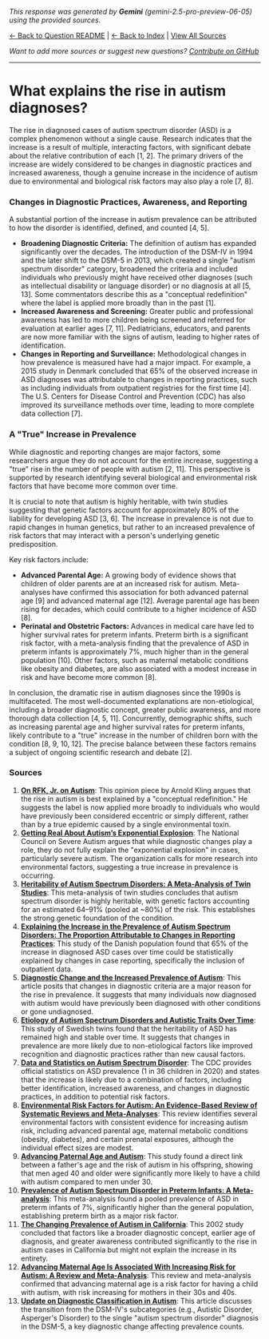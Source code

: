 <!-- 
Generated by: gemini
Model: gemini-2.5-pro-preview-06-05
Prompt type: sources
Generated at: 2025-06-13T21:38:51.353825
-->

*This response was generated by **Gemini** (gemini-2.5-pro-preview-06-05) using the provided sources.*

[← Back to Question README](README.md) | [← Back to Index](../README.md) | [View All Sources](../allsources.md)

*Want to add more sources or suggest new questions? [Contribute on GitHub](https://github.com/justinwest/SuggestedSources)*

---

# What explains the rise in autism diagnoses?

The rise in diagnosed cases of autism spectrum disorder (ASD) is a complex phenomenon without a single cause. Research indicates that the increase is a result of multiple, interacting factors, with significant debate about the relative contribution of each [1, 2]. The primary drivers of the increase are widely considered to be changes in diagnostic practices and increased awareness, though a genuine increase in the incidence of autism due to environmental and biological risk factors may also play a role [7, 8].

### Changes in Diagnostic Practices, Awareness, and Reporting

A substantial portion of the increase in autism prevalence can be attributed to how the disorder is identified, defined, and counted [4, 5].

*   **Broadening Diagnostic Criteria:** The definition of autism has expanded significantly over the decades. The introduction of the DSM-IV in 1994 and the later shift to the DSM-5 in 2013, which created a single "autism spectrum disorder" category, broadened the criteria and included individuals who previously might have received other diagnoses (such as intellectual disability or language disorder) or no diagnosis at all [5, 13]. Some commentators describe this as a "conceptual redefinition" where the label is applied more broadly than in the past [1].
*   **Increased Awareness and Screening:** Greater public and professional awareness has led to more children being screened and referred for evaluation at earlier ages [7, 11]. Pediatricians, educators, and parents are now more familiar with the signs of autism, leading to higher rates of identification.
*   **Changes in Reporting and Surveillance:** Methodological changes in how prevalence is measured have had a major impact. For example, a 2015 study in Denmark concluded that 65% of the observed increase in ASD diagnoses was attributable to changes in reporting practices, such as including individuals from outpatient registries for the first time [4]. The U.S. Centers for Disease Control and Prevention (CDC) has also improved its surveillance methods over time, leading to more complete data collection [7].

### A "True" Increase in Prevalence

While diagnostic and reporting changes are major factors, some researchers argue they do not account for the entire increase, suggesting a "true" rise in the number of people with autism [2, 11]. This perspective is supported by research identifying several biological and environmental risk factors that have become more common over time.

It is crucial to note that autism is highly heritable, with twin studies suggesting that genetic factors account for approximately 80% of the liability for developing ASD [3, 6]. The increase in prevalence is not due to rapid changes in human genetics, but rather to an increased prevalence of risk factors that may interact with a person's underlying genetic predisposition.

Key risk factors include:
*   **Advanced Parental Age:** A growing body of evidence shows that children of older parents are at an increased risk for autism. Meta-analyses have confirmed this association for both advanced paternal age [9] and advanced maternal age [12]. Average parental age has been rising for decades, which could contribute to a higher incidence of ASD [8].
*   **Perinatal and Obstetric Factors:** Advances in medical care have led to higher survival rates for preterm infants. Preterm birth is a significant risk factor, with a meta-analysis finding that the prevalence of ASD in preterm infants is approximately 7%, much higher than in the general population [10]. Other factors, such as maternal metabolic conditions like obesity and diabetes, are also associated with a modest increase in risk and have become more common [8].

In conclusion, the dramatic rise in autism diagnoses since the 1990s is multifaceted. The most well-documented explanations are non-etiological, including a broader diagnostic concept, greater public awareness, and more thorough data collection [4, 5, 11]. Concurrently, demographic shifts, such as increasing parental age and higher survival rates for preterm infants, likely contribute to a "true" increase in the number of children born with the condition [8, 9, 10, 12]. The precise balance between these factors remains a subject of ongoing scientific research and debate [2].

### Sources

1.  **[On RFK, Jr. on Autism](https://arnoldkling.substack.com/p/on-rfk-jr-on-autism)**: This opinion piece by Arnold Kling argues that the rise in autism is best explained by a "conceptual redefinition." He suggests the label is now applied more broadly to individuals who would have previously been considered eccentric or simply different, rather than by a true epidemic caused by a single environmental toxin.
2.  **[Getting Real About Autism’s Exponential Explosion](https://www.ncsautism.org/blog//autism-explosion-2024)**: The National Council on Severe Autism argues that while diagnostic changes play a role, they do not fully explain the "exponential explosion" in cases, particularly severe autism. The organization calls for more research into environmental factors, suggesting a true increase in prevalence is occurring.
3.  **[Heritability of Autism Spectrum Disorders: A Meta-Analysis of Twin Studies](https://acamh.onlinelibrary.wiley.com/doi/full/10.1111/jcpp.12499)**: This meta-analysis of twin studies concludes that autism spectrum disorder is highly heritable, with genetic factors accounting for an estimated 64–91% (pooled at ~80%) of the risk. This establishes the strong genetic foundation of the condition.
4.  **[Explaining the Increase in the Prevalence of Autism Spectrum Disorders: The Proportion Attributable to Changes in Reporting Practices](https://pubmed.ncbi.nlm.nih.gov/25365033/)**: This study of the Danish population found that 65% of the increase in diagnosed ASD cases over time could be statistically explained by changes in case reporting, specifically the inclusion of outpatient data.
5.  **[Diagnostic Change and the Increased Prevalence of Autism](https://pubmed.ncbi.nlm.nih.gov/19737791/)**: This article posits that changes in diagnostic criteria are a major reason for the rise in prevalence. It suggests that many individuals now diagnosed with autism would have previously been diagnosed with other conditions or gone undiagnosed.
6.  **[Etiology of Autism Spectrum Disorders and Autistic Traits Over Time](https://pubmed.ncbi.nlm.nih.gov/32374377/)**: This study of Swedish twins found that the heritability of ASD has remained high and stable over time. It suggests that changes in prevalence are more likely due to non-etiological factors like improved recognition and diagnostic practices rather than new causal factors.
7.  **[Data and Statistics on Autism Spectrum Disorder](https://www.cdc.gov/autism/data-research/index.html)**: The CDC provides official statistics on ASD prevalence (1 in 36 children in 2020) and states that the increase is likely due to a combination of factors, including better identification, increased awareness, and changes in diagnostic practices, in addition to potential risk factors.
8.  **[Environmental Risk Factors for Autism: An Evidence-Based Review of Systematic Reviews and Meta-Analyses](https://pubmed.ncbi.nlm.nih.gov/28331572/)**: This review identifies several environmental factors with consistent evidence for increasing autism risk, including advanced parental age, maternal metabolic conditions (obesity, diabetes), and certain prenatal exposures, although the individual effect sizes are modest.
9.  **[Advancing Paternal Age and Autism](https://pubmed.ncbi.nlm.nih.gov/16953005/)**: This study found a direct link between a father's age and the risk of autism in his offspring, showing that men aged 40 and older were significantly more likely to have a child with autism compared to men under 30.
10. **[Prevalence of Autism Spectrum Disorder in Preterm Infants: A Meta-analysis](https://pubmed.ncbi.nlm.nih.gov/30076190/)**: This meta-analysis found a pooled prevalence of ASD in preterm infants of 7%, significantly higher than the general population, establishing preterm birth as a major risk factor.
11. **[The Changing Prevalence of Autism in California](https://pubmed.ncbi.nlm.nih.gov/12108622/)**: This 2002 study concluded that factors like a broader diagnostic concept, earlier age of diagnosis, and greater awareness contributed significantly to the rise in autism cases in California but might not explain the increase in its entirety.
12. **[Advancing Maternal Age Is Associated With Increasing Risk for Autism: A Review and Meta-Analysis](https://pubmed.ncbi.nlm.nih.gov/22525954/)**: This review and meta-analysis confirmed that advancing maternal age is a risk factor for having a child with autism, with risk increasing for mothers in their 30s and 40s.
13. **[Update on Diagnostic Classification in Autism](https://pmc.ncbi.nlm.nih.gov/articles/PMC4929984/)**: This article discusses the transition from the DSM-IV's subcategories (e.g., Autistic Disorder, Asperger's Disorder) to the single "autism spectrum disorder" diagnosis in the DSM-5, a key diagnostic change affecting prevalence counts.